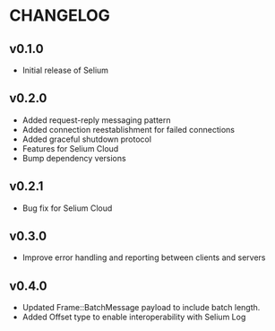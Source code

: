 # CHANGELOG

## v0.1.0

- Initial release of Selium

## v0.2.0

- Added request-reply messaging pattern
- Added connection reestablishment for failed connections
- Added graceful shutdown protocol
- Features for Selium Cloud
- Bump dependency versions

## v0.2.1

- Bug fix for Selium Cloud

## v0.3.0

- Improve error handling and reporting between clients and servers

## v0.4.0

- Updated Frame::BatchMessage payload to include batch length.
- Added Offset type to enable interoperability with Selium Log

